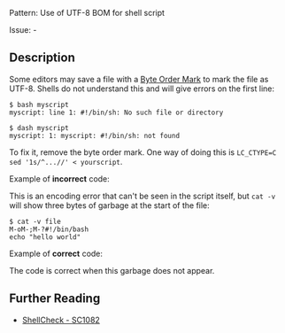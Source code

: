 Pattern:  Use of UTF-8 BOM for shell script

Issue: -

## Description

Some editors may save a file with a [Byte Order Mark](https://en.wikipedia.org/wiki/Byte_order_mark) to mark the file as UTF-8. Shells do not understand this and will give errors on the first line:

```
$ bash myscript
myscript: line 1: #!/bin/sh: No such file or directory

$ dash myscript
myscript: 1: myscript: #!/bin/sh: not found
```

To fix it, remove the byte order mark. One way of doing this is `LC_CTYPE=C sed '1s/^...//' < yourscript`.

Example of **incorrect** code:

This is an encoding error that can't be seen in the script itself, but `cat -v` will show three bytes of garbage at the start of the file:

```
$ cat -v file
M-oM-;M-?#!/bin/bash
echo "hello world"
```

Example of **correct** code:

The code is correct when this garbage does not appear.

## Further Reading

* [ShellCheck - SC1082](https://github.com/koalaman/shellcheck/wiki/SC1082)
